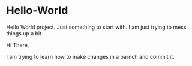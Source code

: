 # Hello-World  
Hello World project. Just something to start with. I am just trying to mess things up a bit.

Hi There,

I am trying to learn how to make changes in a barnch and commit it.
